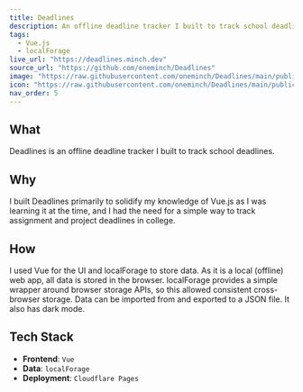```yaml
---
title: Deadlines
description: An offline deadline tracker I built to track school deadlines
tags:
  - Vue.js
  - localForage
live_url: "https://deadlines.minch.dev"
source_url: "https://github.com/oneminch/Deadlines"
image: "https://raw.githubusercontent.com/oneminch/Deadlines/main/public/screenshot.png"
icon: "https://raw.githubusercontent.com/oneminch/Deadlines/main/public/logo.svg"
nav_order: 5
---
```


## What

Deadlines is an offline deadline tracker I built to track school deadlines.

## Why

I built Deadlines primarily to solidify my knowledge of Vue.js as I was learning it at the time, and I had the need for a simple way to track assignment and project deadlines in college.

## How

I used Vue for the UI and localForage to store data. As it is a local (offline) web app, all data is stored in the browser. localForage provides a simple wrapper around browser storage APIs, so this allowed consistent cross-browser storage. Data can be imported from and exported to a JSON file. It also has dark mode.

## Tech Stack

- **Frontend**: `Vue`
- **Data**: `localForage`
- **Deployment**: `Cloudflare Pages`
